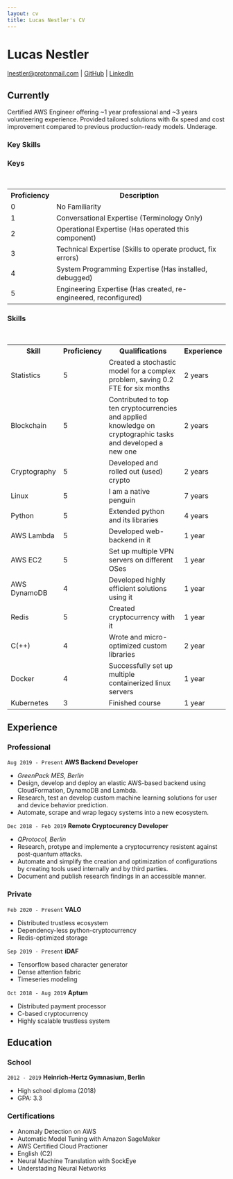 ```yaml
---
layout: cv
title: Lucas Nestler's CV
---
```


# Lucas Nestler

<div id="webaddress">
<a href="lnestler@protonmail.de">lnestler@protonmail.com</a> |
 <a href="https://github.com/ClashLuke">GitHub</a> |
 <a href="https://www.linkedin.com/in/lucas-nestler/">LinkedIn</a>
</div>


## Currently

Certified AWS Engineer offering ~1 year professional and ~3 years volunteering experience. Provided tailored solutions with 6x speed and cost improvement compared to previous production-ready models. Underage.

### Key Skills

### Keys
<br>
<table class="center">
    <tr>
        <th>Proficiency</th>
        <th>Description</th>
    </tr>
    <tr>
        <td>0</td>
        <td>No Familiarity</td>
    </tr>
    <tr>
        <td>1</td>
        <td>Conversational Expertise (Terminology Only)</td>
    </tr>
    <tr>
        <td>2</td>
        <td>Operational Expertise (Has operated this component)</td>
    </tr>
    <tr>
        <td>3</td>
        <td>Technical Expertise (Skills to operate product, fix errors)</td>
    </tr>
    <tr>
        <td>4</td>
        <td>System Programming Expertise (Has installed, debugged)</td>
    </tr>
    <tr>
        <td>5</td>
        <td>Engineering Expertise (Has created, re-engineered, reconfigured)</td>
    </tr>
</table>

### Skills
<br>
<table class="center">
  <tr>
    <th>Skill</th>
    <th>Proficiency</th>
    <th>Qualifications</th>
    <th>Experience</th>
  </tr>
  <tr>
    <td>Statistics</td>
    <td>5</td>
    <td>Created a stochastic model for a complex problem, saving 0.2 FTE for six months</td>
    <td>2 years</td>
  </tr>
  <tr>
    <td>Blockchain</td>
    <td>5</td>
    <td>Contributed to top ten cryptocurrencies and applied knowledge on cryptographic tasks and developed a new one</td>
    <td>2 years</td>
  </tr>
  <tr>
    <td>Cryptography</td>
    <td>5</td>
    <td>Developed and rolled out (used) crypto</td>
    <td>2 years</td>
  </tr>
  <tr>
    <td>Linux</td>
    <td>5</td>
    <td>I am a native penguin</td>
    <td>7 years</td>
  </tr>
  <tr>
    <td>Python</td>
    <td>5</td>
    <td>Extended python and its libraries</td>
    <td>4 years</td>
  </tr>
  <tr>
    <td>AWS Lambda</td>
    <td>5</td>
    <td>Developed web-backend in it</td>
    <td>1 year</td>
  </tr>
  <tr>
    <td>AWS EC2</td>
    <td>5</td>
    <td>Set up multiple VPN servers on different OSes</td>
    <td>1 year</td>
  </tr>
  <tr>
    <td>AWS DynamoDB</td>
    <td>4</td>
    <td>Developed highly efficient solutions using it</td>
    <td>1 year</td>
  </tr>
  <tr>
    <td>Redis</td>
    <td>5</td>
    <td>Created cryptocurrency with it</td>
    <td>1 year</td>
  </tr>
  <tr>
    <td>C(++)</td>
    <td>4</td>
    <td>Wrote and micro-optimized custom libraries</td>
    <td>2 year</td>
  </tr>
  <tr>
    <td>Docker</td>
    <td>4</td>
    <td>Successfully set up multiple containerized linux servers</td>
    <td>1 year</td>
  </tr>
  <tr>
    <td>Kubernetes</td>
    <td>3</td>
    <td>Finished course</td>
    <td>1 year</td>
  </tr>
</table>

## Experience

### Professional

`Aug 2019 - Present`
__AWS Backend Developer__

- <i>GreenPack MES, Berlin</i>
- Design, develop and deploy an elastic AWS-based backend using CloudFormation, DynamoDB and Lambda.
- Research, test an develop custom machine learning solutions for user and device behavior prediction.
- Automate, scrape and wrap legacy systems into a new ecosystem.

`Dec 2018 - Feb 2019`
__Remote Cryptocurency Developer__

- <i>QProtocol, Berlin</i>
- Research, protype and implemente a cryptocurrency resistent against post-quantum attacks.
- Automate and simplify the creation and optimization of configurations by creating tools used internally and by third parties.
- Document and publish research findings in an accessible manner.

### Private

`Feb 2020 - Present`
__VALO__

- Distributed trustless ecosystem
- Dependency-less python-cryptocurrency
- Redis-optimized storage

`Sep 2019 - Present`
__iDAF__

- Tensorflow based character generator
- Dense attention fabric  
- Timeseries modeling


`Oct 2018 - Aug 2019`
__Aptum__

- Distributed payment processor
- C-based cryptocurrency
- Highly scalable trustless system

## Education

### School

`2012 - 2019`
__Heinrich-Hertz Gymnasium, Berlin__

- High school diploma (2018)
- GPA: 3.3

### Certifications

- Anomaly Detection on AWS
- Automatic Model Tuning with Amazon SageMaker
- AWS Certified Cloud Practioner
- English (C2)
- Neural Machine Translation with SockEye
- Understading Neural Networks
